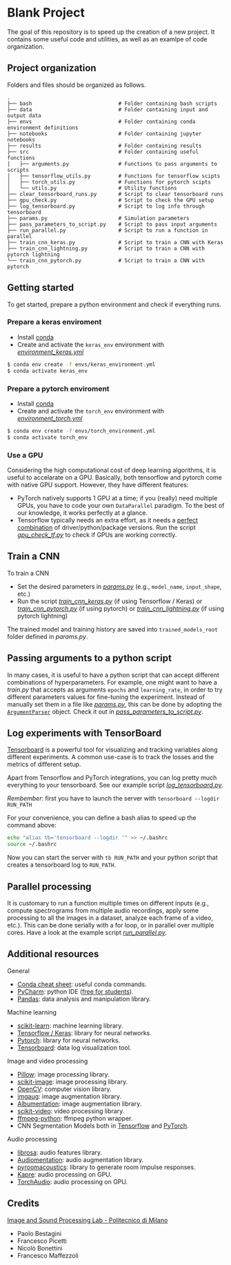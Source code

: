 # Blank Project
The goal of this repository is to speed up the creation of a new project.
It contains some useful code and utilities, as well as an examlpe of code organization.


## Project organization
Folders and files should be organized as follows.

    .
    ├── bash                            # Folder containing bash scripts
    ├── data                            # Folder containing input and output data
    ├── envs                            # Folder containing conda environment definitions
    ├── notebooks                       # Folder containing jupyter notebooks
    ├── results                         # Folder containing results
    ├── src                             # Folder containing useful functions
    │   ├── arguments.py                # Functions to pass arguments to scripts
    │   ├── tensorflow_utils.py         # Functions for tensorflow scipts
    │   ├── torch_utils.py              # Functions for pytorch scipts
    │   └── utils.py                    # Utility functions
    ├── clear_tensorboard_runs.py       # Script to clear tensorboard runs
    ├── gpu_check.py                    # Script to check the GPU setup
    ├── log_tensorboard.py              # Script to log info through tensorboard
    ├── params.py                       # Simulation parameters
    ├── pass_parameters_to_script.py    # Script to pass input arguments
    ├── run_parallel.py                 # Script to run a function in parallel
    ├── train_cnn_keras.py              # Script to train a CNN with Keras
    ├── train_cnn_lightning.py          # Script to train a CNN with pytorch lightning
    └── train_cnn_pytorch.py            # Script to train a CNN with pytorch


## Getting started
To get started, prepare a python environment and check if everything runs.

### Prepare a keras enviroment
- Install [conda](https://docs.conda.io/en/latest/miniconda.html)
- Create and activate the `keras_env` environment with [*environment_keras.yml*](envs/environment_keras.yml)
```bash
$ conda env create -f envs/keras_environment.yml
$ conda activate keras_env
```

### Prepare a pytorch enviroment
- Install [conda](https://docs.conda.io/en/latest/miniconda.html)
- Create and activate the `torch_env` environment with [*environment_torch.yml*](envs/environment_torch.yml)
```bash
$ conda env create -f envs/torch_environment.yml
$ conda activate torch_env
```

### Use a GPU
Considering the high computational cost of deep learning algorithms, it is useful to accelarate on a GPU.
Basically, both tensorflow and pytorch come with native GPU support. However, they have different features:
- PyTorch natively supports 1 GPU at a time; if you (really) need multiple GPUs, you have to code your own 
`DataParallel` paradigm. To the best of our knowledge, it works perfectly at a glance.
- Tensorflow typically needs an extra effort, as it needs a [perfect combination](https://www.tensorflow.org/install/source#gpu) of driver/python/package versions. Run the script [*gpu_check_tf.py*](gpu_check_tf.py) to check if GPUs are working correctly.


## Train a CNN
To train a CNN
- Set the desired parameters in [*params.py*](params.py) (e.g., `model_name`, `input_shape`, etc.)
- Run the script [*train_cnn_keras.py*](train_cnn_keras.py) (if using Tensorflow / Keras) or
  [*train_cnn_pytorch.py*](train_cnn_pytorch.py) (if using pytorch) or
  [*train_cnn_lightning.py*](train_cnn_lightning.py) (if using pytorch lightning)
  
The trained model and training history are saved into `trained_models_root` folder defined in *params.py*.


## Passing arguments to a python script
In many cases, it is useful to have a python script that can accept different combinations of hyperparameters.
For example, one might want to have a *train.py* that accepts as arguments `epochs` and `learning_rate`, 
in order to try different parameters values for fine-tuning the experiment.
Instead of manually set them in a file like [*params.py*](params.py), this can be done by adopting the 
[`ArgumentParser`](https://docs.python.org/3/library/argparse.html) object.
Check it out in [*pass_parameters_to_script.py*](pass_parameters_to_script.py).


## Log experiments with TensorBoard
[Tensorboard](https://www.tensorflow.org/tensorboard/) is a powerful tool for visualizing and tracking variables along
different experiments.
A common use-case is to track the losses and the metrics of different setup.

Apart from Tensorflow and PyTorch integrations, you can log pretty much everything to your tensorboard.
See our example script [*log_tensorboard.py*](log_tensorboard.py).

*Rembember*: first you have to launch the server with `tensorboard --logdir RUN_PATH`

For your convenience, you can define a bash alias to speed up the command above:
```bash
echo "alias tb='tensorboard --logdir '" >> ~/.bashrc
source ~/.bashrc
```
Now you can start the server with `tb RUN_PATH` and your python script that creates a tensorboard log to `RUN_PATH`.


## Parallel processing
It is customary to run a function multiple times on different inputs (e.g., compute spectrograms from multiple audio
recordings, apply some processing to all the images in a dataset, analyze each frame of a video, etc.).
This can be done serially with a for loop, or in parallel over multiple cores.
Have a look at the example script [*run_parallel.py*](run_parallel.py).


## Additional resources
General
- [Conda cheat sheet](https://docs.conda.io/projects/conda/en/latest/user-guide/cheatsheet.html): useful conda commands.
- [PyCharm](https://www.jetbrains.com/pycharm/): python IDE ([free for students](https://www.jetbrains.com/community/education/#students)).
- [Pandas](https://pandas.pydata.org/docs/getting_started/index.html): data analysis and manipulation library.

Machine learning
- [scikit-learn](https://scikit-learn.org/stable/tutorial/index.html): machine learning library.
- [Tensorflow / Keras](https://www.tensorflow.org/tutorials): library for neural networks.
- [Pytorch](https://pytorch.org/tutorials/): library for neural networks.
- [Tensorboard](https://www.tensorflow.org/tensorboard/get_started): data log visualization tool.

Image and video processing
- [Pillow](https://pillow.readthedocs.io/en/stable/): image processing library.
- [scikit-image](https://scikit-image.org/): image processing library.
- [OpenCV](https://opencv.org/): computer vision library.
- [imgaug](https://imgaug.readthedocs.io/en/latest/): image augmentation library.
- [Albumentation](https://albumentations.ai/): image augmentation library.
- [scikit-video](http://www.scikit-video.org/): video processing library.
- [ffmpeg-python](https://github.com/kkroening/ffmpeg-python): ffmpeg python wrapper.
- CNN Segmentation Models both in [Tensorflow](https://github.com/qubvel/segmentation_models) and [PyTorch](https://github.com/qubvel/segmentation_models.pytorch).

Audio processing
- [librosa](https://librosa.org/): audio features library.
- [Audiomentation](https://github.com/iver56/audiomentations): audio augmentation library.
- [pyroomacoustics](https://pyroomacoustics.readthedocs.io/): library to generate room impulse responses.
- [Kapre](https://github.com/keunwoochoi/kapre): audio processing on GPU.
- [TorchAudio](https://pytorch.org/audio/stable/index.html): audio processing on GPU.


## Credits
[Image and Sound Processing Lab - Politecnico di Milano](http://ispl.deib.polimi.it/)
- Paolo Bestagini
- Francesco Picetti
- Nicolò Bonettini
- Francesco Maffezzoli
